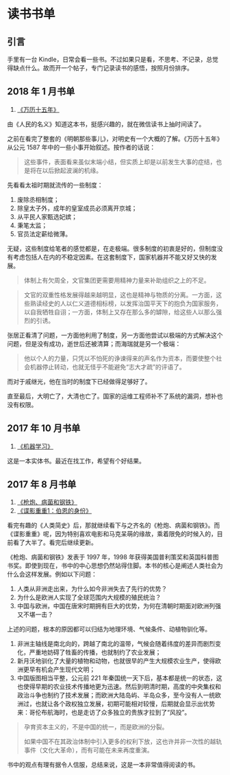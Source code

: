 # 读书书单

## 引言

手里有一台 Kindle，日常会看一些书。不过如果只是看，不思考、不记录，总觉得缺点什么。故而开一个帖子，专门记录读书的感悟，按照月份排序。

## 2018 年 1 月书单

1. [《万历十五年》](https://www.amazon.cn/dp/B01IN13Z9K/ref=sr_1_1?s=digital-text&ie=UTF8&qid=1521378300&sr=1-1&keywords=%E4%B8%87%E5%8E%86%E5%8D%81%E4%BA%94%E5%B9%B4)

由《人民的名义》知道这本书，挺感兴趣的，就在微信读书上抽时间读了。

之前在看完了整套的《明朝那些事儿》，对明史有一个大概的了解。《万历十五年》从公元 1587 年中的一些小事开始叙述。按作者的话说：

> 这些事件，表面看来虽似末端小结，但实质上却是以前发生大事的症结，也是将在以后掀起波澜的机缘。

先看看太祖时期就流传的一些制度：

1. 废除丞相制度；
2. 除皇太子外，成年的皇室成员必须离开京城；
3. 从平民人家甄选妃嫔；
4. 秉笔太监；
5. 官员法定薪给微薄。

无疑，这些制度给笔者的感觉都是，在走极端。很多制度的初衷是好的，但制度没有考虑包括人在内的不稳定因素。在这套制度下，国家机器并不能又好又快的发展。

> 体制上有欠周全，文官集团更需要用精神力量来补助组织之上的不足。

> 文官的双重性格发展得越来越明显，这也是精神与物质的分离。一方面，这些熟读经史的人以仁义道德相标榜，以发挥治国平天下的抱负为国家服务，以自我牺牲自诩；一方面，体制上又存在那么多的罅隙，给这些人以那么强烈的引诱。

张居正看清了问题，一方面他利用了制度，另一方面他尝试以极端的方式解决这个问题，但是没有成功，逝世后还被清算；而海瑞就是另一个极端：

> 他以个人的力量，只凭以不怕死的诤谏得来的声名作为资本，而要使整个社会机器停止转动，也就无怪乎不能避免“志大才疏”的评语了。

而对于戚继光，他在当时的制度下已经做得足够好了。

直至最后，大明亡了，大清也亡了。国家的运维工程师补不了系统的漏洞，想补也没有权限。

## 2017 年 10 月书单

1. [《机器学习》](https://item.jd.com/11867803.html)

这是一本实体书。最近在找工作，希望有个好结果。

## 2017 年 8 月书单

1. [《枪炮、病菌和钢铁》](https://www.amazon.cn/%E6%9E%AA%E7%82%AE-%E7%97%85%E8%8F%8C%E4%B8%8E%E9%92%A2%E9%93%81-%E8%B4%BE%E9%9B%B7%E5%BE%B7-%E6%88%B4%E8%92%99%E5%BE%B7/dp/B01JKS94VI/ref=sr_1_1?s=digital-text&ie=UTF8&qid=1501345751&sr=1-1&keywords=%E6%9E%AA%E7%82%AE+%E7%97%85%E8%8F%8C%E4%B8%8E%E9%92%A2%E9%93%81)
2. [《谍影重重1：伯恩的身份》](https://www.amazon.cn/%E8%B0%8D%E5%BD%B1%E9%87%8D%E9%87%8D1-%E4%BC%AF%E6%81%A9%E7%9A%84%E8%BA%AB%E4%BB%BD-%E7%BE%8E-%E7%BD%97%E4%BC%AF%E7%89%B9-%E9%99%86%E5%BE%B7%E4%BC%A6/dp/B01JOQ2N8W/ref=sr_1_1?s=digital-text&ie=UTF8&qid=1501346963&sr=1-1&keywords=%E4%BC%AF%E6%81%A9%E7%9A%84%E8%BA%AB%E4%BB%BD)

看完有趣的《人类简史》后，那就继续看下与之齐名的《枪炮、病菌和钢铁》。而《谍影重重》呢，因为特别喜欢电影和马克呆萌的缘故，乘着限免的时候入的，目前看了大半了。看完后继续更新。

《枪炮、病菌和钢铁》发表于 1997 年，1998 年获得美国普利策奖和英国科普图书奖。即使到现在，书中的中心思想仍然站得住脚。本书的核心是阐述人类社会为什么会这样发展。例如以下问题：

1. 人类从非洲走出来，为什么如今非洲失去了先行的优势？
2. 为什么是欧洲人实现了全球范围内大规模的殖民统治？
3. 中国与欧洲，中国在唐宋时期拥有巨大的优势，为何在清朝时期面对欧洲列强又不堪一击？

上述的问题，根本的原因都可以归结为地理环境、气候条件、动植物驯化等。

1. 非洲主轴线是南北向的，跨越了南北的温带，气候会随着纬度的差异而剧烈变化，严重地妨碍了牲畜的传播，也就制约了农业发展；
2. 新月沃地驯化了大量的植物和动物，也就很早的产生大规模农业生产，使得欧洲更早有机会产生现代文明；
3. 中国版图相当平整，公元前 221 年秦国统一天下后，基本都是统一的状态，这也使得早期的农业技术传播地更为迅速。然后到明清时期，高度的中央集权和政治斗争也制约了技术发展；而欧洲大陆岛屿、半岛众多，至今没有人一统欧洲过，也就让各个政权独立发展，初期可能相对较慢，后期就会显示出优势来：哥伦布航海时，也是走访了众多独立的贵族才拉到了“风投”。

> 孕育资本主义的，不是中国的统一，而是欧洲的分裂。
>
> 如果中国不在其政治体制中引入更多的权利下放，这也许并非一次性的越轨事件（文化大革命），而有可能在未来再度重演。

书中的观点有理有据令人信服，总结来说，这是一本非常值得阅读的书。

